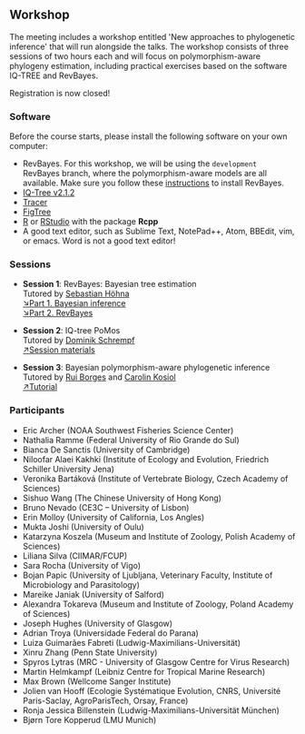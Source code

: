 ## Workshop

The meeting includes a workshop entitled 'New approaches to phylogenetic inference' that will run alongside the talks. The workshop consists of three sessions of two hours each and will focus on polymorphism-aware phylogeny estimation, including practical exercises based on the software IQ-TREE and RevBayes.

Registration is now closed!

### Software

Before the course starts, please install the following software on your own computer:

* RevBayes. For this workshop, we will be using the ```development``` RevBayes branch, where the polymorphism-aware models are all available. Make sure you follow these [instructions](revbayes.md) to install RevBayes. 
* [IQ-Tree v2.1.2](http://www.iqtree.org/)
* [Tracer](https://beast.community/tracer)
* [FigTree](https://github.com/rambaut/figtree/releases)
* [R](https://www.r-project.org/) or [RStudio](https://rstudio.com/) with the package **Rcpp**
* A good text editor, such as Sublime Text, NotePad++, Atom, BBEdit, vim, or emacs. Word is not a good text editor!

### Sessions

* **Session 1**: RevBayes: Bayesian tree estimation<br/>
Tutored by [Sebastian Höhna](https://hoehnalab.github.io//)<br/>
[&#8600;Part 1. Bayesian inference](/assets/session1/1.pdf)<br/>
[&#8600;Part 2. RevBayes](/assets/session1/2.pdf)<br/>


* **Session 2**: IQ-tree PoMos<br/>
Tutored by [Dominik Schrempf](http://www.cibiv.at/people/dominik/)<br/>
[&#8599;Session materials](https://github.com/pomo-dev/micphy-workshop/)<br/>

* **Session 3**: Bayesian polymorphism-aware phylogenetic inference<br/>
Tutored by [Rui Borges](https://www.researchgate.net/profile/Rui_Borges4) and [Carolin Kosiol](https://risweb.st-andrews.ac.uk/portal/en/persons/carolin-kosiol(c9f40ab1-9f6d-4739-b827-f572db24bbd5).html) <br/>
[&#8599;Tutorial](session3.md)<br/>


### Participants

* Eric Archer (NOAA Southwest Fisheries Science Center)
* Nathalia Ramme (Federal University of Rio Grande do Sul)
* Bianca De Sanctis (University of Cambridge)
* Niloofar Alaei Kakhki (Institute of Ecology and Evolution, Friedrich Schiller University Jena)
* Veronika Bartáková (Institute of Vertebrate Biology, Czech Academy of Sciences)
* Sishuo Wang (The Chinese University of Hong Kong)
* Bruno Nevado (CE3C – University of Lisbon)
* Erin Molloy (University of California, Los Angles)
* Mukta Joshi (University of Oulu)
* Katarzyna Koszela (Museum and Institute of Zoology, Polish Academy of Sciences)
* Liliana Silva (CIIMAR/FCUP)
* Sara Rocha (University of Vigo)
* Bojan Papic (University of Ljubljana, Veterinary Faculty, Institute of Microbiology and Parasitology)
* Mareike Janiak (University of Salford)
* Alexandra Tokareva (Museum and Institute of Zoology, Poland Academy of Sciences)
* Joseph Hughes (University of Glasgow)
* Adrian Troya (Universidade Federal do Parana)
* Luiza Guimarães Fabreti (Ludwig-Maximilians-Universität)
* Xinru Zhang (Penn State University)
* Spyros Lytras (MRC - University of Glasgow Centre for Virus Research)
* Martin Helmkampf (Leibniz Centre for Tropical Marine Research)
* Max Brown (Wellcome Sanger Institute)
* Jolien van Hooff (Ecologie Systématique Evolution, CNRS, Université Paris-Saclay, AgroParisTech, Orsay, France)
* Ronja Jessica Billenstein (Ludwig-Maximilians-Universität München)
* Bjørn Tore Kopperud (LMU Munich)